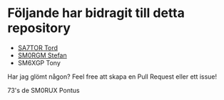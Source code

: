 # Följande har bidragit till detta repository

* [SA7TOR Tord](https://github.com/SA7TOR)
* [SM0RGM Stefan](https://github.com/sm0rgm)
* SM6XGP Tony

Har jag glömt någon? Feel free att skapa en Pull Request eller ett issue!

73's de SM0RUX Pontus
